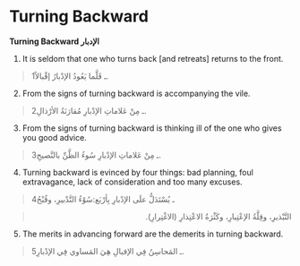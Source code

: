 Turning Backward
================

**Turning Backward الإدبار**

1. It is seldom that one who turns back [and retreats] returns to the
front.

> 1ـ قَلَّما يَعُودُ الإدْبارُ إقْبالاً.

2. From the signs of turning backward is accompanying the vile.

> 2ـ مِنْ عَلاماتِ الإدْبارِ مُقارَنَةُ الأرْذالِ.

3. From the signs of turning backward is thinking ill of the one who
gives you good advice.

> 3ـ مِنْ عَلاماتِ الإدْبارِ سُوءُ الظَّنِّ بالنَّصيحِ.

4. Turning backward is evinced by four things: bad planning, foul
extravagance, lack of consideration and too many excuses.

> 4ـ يُسْتَدَلُّ علَى الإدْبارِ بِأرْبَع:سُوْءُ التَّدْبيرِ، وقُبْحُ
<blockquote dir="rtl">
  <p>
التَّبْذيرِ، وقِلَّةُ الإعْتِبارِ، وكَثْرَةُ الاعْتِذارِ
(الاغْتِرارِ).
  </p>
</blockquote>

5. The merits in advancing forward are the demerits in turning backward.

> 5ـ المَحاسِنُ فِي الإقبالِ هِيَ المَساوي فِي الإدْبارِ.



